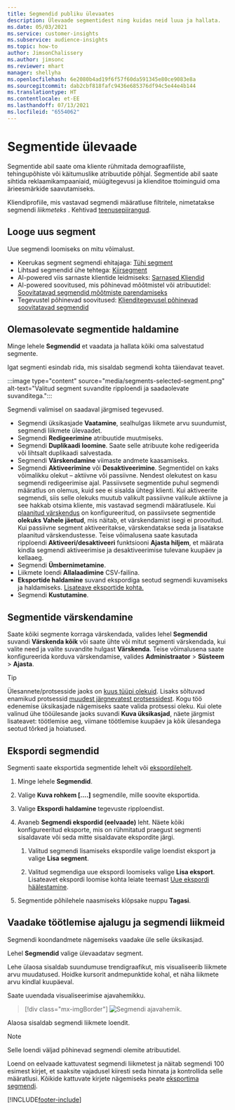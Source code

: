 ```yaml
---
title: Segmendid publiku ülevaates
description: Ülevaade segmentidest ning kuidas neid luua ja hallata.
ms.date: 05/03/2021
ms.service: customer-insights
ms.subservice: audience-insights
ms.topic: how-to
author: JimsonChalissery
ms.author: jimsonc
ms.reviewer: mhart
manager: shellyha
ms.openlocfilehash: 6e2080b4ad19f6f57f60da591345e80ce9083e8a
ms.sourcegitcommit: dab2cbf818fafc9436e685376df94c5e44e4b144
ms.translationtype: HT
ms.contentlocale: et-EE
ms.lasthandoff: 07/13/2021
ms.locfileid: "6554062"
---
```

# <a name="segments-overview"></a>Segmentide ülevaade

Segmentide abil saate oma kliente rühmitada demograafiliste, tehingupõhiste või käitumuslike atribuutide põhjal. Segmentide abil saate sihtida reklaamikampaaniaid, müügitegevusi ja klienditoe ttoiminguid oma ärieesmärkide saavutamiseks.

Kliendiprofiile, mis vastavad segmendi määratluse filtritele, nimetatakse segmendi *liikmeteks* . Kehtivad [teenusepiirangud](service-limits.md).

## <a name="create-a-new-segment"></a>Looge uus segment

Uue segmendi loomiseks on mitu võimalust. 

- Keerukas segment segmendi ehitajaga: [Tühi segment](segment-builder.md#create-a-new-segment)
- Lihtsad segmendid ühe tehtega: [Kiirsegment](segment-builder.md#quick-segments)
- AI-powered viis sarnaste klientide leidmiseks: [Sarnased Kliendid](find-similar-customer-segments.md)
- AI-powered soovitused, mis põhinevad mõõtmistel või atribuutidel: [Soovitatavad segmendid mõõtmiste parendamiseks](suggested-segments.md)
- Tegevustel põhinevad soovitused: [Klienditegevusel põhinevad soovitatavad segmendid](suggested-segments-activity.md)

## <a name="manage-existing-segments"></a>Olemasolevate segmentide haldamine

Minge lehele **Segmendid** et vaadata ja hallata kõiki oma salvestatud segmente.

Igat segmenti esindab rida, mis sisaldab segmendi kohta täiendavat teavet.

:::image type="content" source="media/segments-selected-segment.png" alt-text="Valitud segment suvandite ripploendi ja saadaolevate suvanditega.":::

Segmendi valimisel on saadaval järgmised tegevused.

- Segmendi üksikasjade **Vaatamine**, sealhulgas liikmete arvu suundumist, segmendi liikmete ülevaadet.
- Segmendi **Redigeerimine** atribuutide muutmiseks.
- Segmendi **Duplikaadi loomine**. Saate selle atribuute kohe redigeerida või lihtsalt duplikaadi salvestada.
- Segmendi **Värskendamine** viimaste andmete kaasamiseks.
- Segmendi **Aktiveerimine** või **Desaktiveerimine**. Segmentidel on kaks võimalikku olekut – aktiivne või passiivne. Nendest olekutest on kasu segmendi redigeerimise ajal. Passiivsete segmentide puhul segmendi määratlus on olemus, kuid see ei sisalda ühtegi klienti. Kui aktiveerite segmendi, siis selle olekuks muutub valikult passiivne valikule aktiivne ja see hakkab otsima kliente, mis vastavad segmendi määratlusele. Kui [plaanitud värskendus](system.md#schedule-tab) on konfigureeritud, on passiivsete segmentide **olekuks** **Vahele jäetud**, mis näitab, et värskendamist isegi ei proovitud. Kui passiivne segment aktiveeritakse, värskendatakse seda ja lisatakse plaanitud värskendustesse.
  Teise võimalusena saate kasutada ripploendi **Aktiveeri/desaktiveeri** funktsiooni **Ajasta hiljem**, et määrata kindla segmendi aktiveerimise ja desaktiveerimise tulevane kuupäev ja kellaaeg.
- Segmendi **Ümbernimetamine**.
- Liikmete loendi **Allalaadimine** CSV-failina.
- **Eksportide haldamine** suvand ekspordiga seotud segmendi kuvamiseks ja haldamiseks. [Lisateave eksportide kohta.](export-destinations.md)
- Segmendi **Kustutamine**.

## <a name="refresh-segments"></a>Segmentide värskendamine

Saate kõiki segmente korraga värskendada, valides lehel **Segmendid** suvandi **Värskenda kõik** või saate ühte või mitut segmenti värskendada, kui valite need ja valite suvandite hulgast **Värskenda**. Teise võimalusena saate konfigureerida korduva värskendamise, valides **Administraator** > **Süsteem** > **Ajasta**.

> [!TIP]
> Ülesannete/protsesside jaoks on [kuus tüüpi olekuid](system.md#status-types). Lisaks sõltuvad enamikud protsessid [muudest järgnevatest protsessidest](system.md#refresh-policies). Kogu töö edenemise üksikasjade nägemiseks saate valida protsessi oleku. Kui olete valinud ühe tööülesande jaoks suvandi **Kuva üksikasjad**, näete järgmist lisateavet: töötlemise aeg, viimane töötlemise kuupäev ja kõik ülesandega seotud tõrked ja hoiatused.

## <a name="export-segments"></a>Ekspordi segmendid

Segmenti saate eksportida segmentide lehelt või [ekspordilehelt](export-destinations.md). 

1. Minge lehele **Segmendid**.

1. Valige **Kuva rohkem [....]** segmendile, mille soovite eksportida.

1. Valige **Ekspordi haldamine** tegevuste ripploendist.

1. Avaneb **Segmendi ekspordid (eelvaade)** leht. Näete kõiki konfigureeritud eksporte, mis on rühmitatud praegust segmenti sisaldavate või seda mitte sisaldavate ekspordite järgi.

   1. Valitud segmendi lisamiseks ekspordile valige loendist eksport ja valige **Lisa segment**.

   1. Valitud segmendiga uue ekspordi loomiseks valige **Lisa eksport**. Lisateavet ekspordi loomise kohta leiate teemast [Uue ekspordi häälestamine](export-destinations.md#set-up-a-new-export).

1. Segmentide põhilehele naasmiseks klõpsake nuppu **Tagasi**.

## <a name="view-processing-history-and-segment-members"></a>Vaadake töötlemise ajalugu ja segmendi liikmeid

Segmendi koondandmete nägemiseks vaadake üle selle üksikasjad.

Lehel **Segmendid** valige ülevaadatav segment.

Lehe ülaosa sisaldab suundumuse trendigraafikut, mis visualiseerib liikmete arvu muudatused. Hoidke kursorit andmepunktide kohal, et näha liikmete arvu kindlal kuupäeval.

Saate uuendada visualiseerimise ajavahemikku.

> [!div class="mx-imgBorder"]
> ![Segmendi ajavahemik.](media/segment-time-range.png "Segmendi ajavahemik")

Alaosa sisaldab segmendi liikmete loendit.

> [!NOTE]
> Selle loendi väljad põhinevad segmendi olemite atribuutidel.
>
>Loend on eelvaade kattuvatest segmendi liikmetest ja näitab segmendi 100 esimest kirjet, et saaksite vajadusel kiiresti seda hinnata ja kontrollida selle määratlusi. Kõikide kattuvate kirjete nägemiseks peate [eksportima segmendi](export-destinations.md).

[!INCLUDE[footer-include](../includes/footer-banner.md)] 
